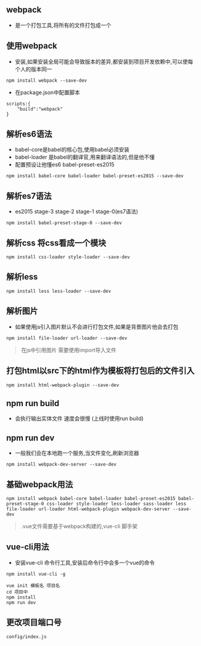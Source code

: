 ## webpack
- 是一个打包工具,将所有的文件打包成一个

## 使用webpack
- 安装,如果安装全局可能会导致版本的差异,都安装到项目开发依赖中,可以使每个人的版本同一
```
npm install webpack --save-dev
```
- 在package.json中配置脚本
```
scripts:{
    "build":"webpack"
}
```
## 解析es6语法
- babel-core是babel的核心包,使用babel必须安装
- babel-loader 是babel的翻译官,用来翻译语法的,但是他不懂
- 配置预设让他懂es6 babel-preset-es2015
```
npm install babel-core babel-loader babel-preset-es2015 --save-dev
```

## 解析es7语法
- es2015 stage-3 stage-2 stage-1 stage-0(es7语法)
```
npm install babel-preset-stage-0 --save-dev
```

## 解析css 将css看成一个模块
```
npm install css-loader style-loader --save-dev
```

## 解析less
```
npm install less less-loader --save-dev
```

## 解析图片
- 如果使用js引入图片默认不会进行打包文件,如果是背景图片他会去打包
```
npm install file-loader url-loader --save-dev
```

> 在js中引用图片 需要使用import导入文件

## 打包html以src下的html作为模板将打包后的文件引入
```
npm install html-webpack-plugin --save-dev
```


## npm run build
- 会执行输出实体文件 速度会很慢 (上线时使用run build)

## npm run dev
- 一般我们会在本地跑一个服务,当文件变化,刷新浏览器
```
npm install webpack-dev-server --save-dev
```


## 基础webpack用法
```
npm install webpack babel-core babel-loader babel-preset-es2015 babel-preset-stage-0 css-loader style-loader less-loader sass-loader less file-loader url-loader html-webpack-plugin webpack-dev-server --save-dev
```

> .vue文件需要基于webpack构建的,vue-cli 脚手架

## vue-cli用法
- 安装vue-cli 命令行工具,安装后命令行中会多一个vue的命令
```
npm install vue-cli -g
```

```
vue init 模板名 项目名
cd 项目中
npm install
npm run dev
```

## 更改项目端口号
```
config/index.js
```


